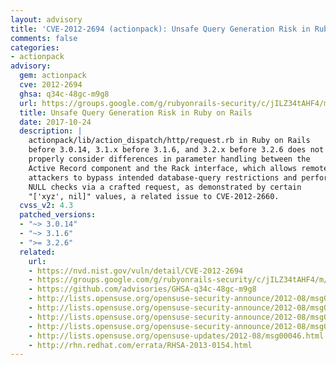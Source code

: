 ```yaml
---
layout: advisory
title: 'CVE-2012-2694 (actionpack): Unsafe Query Generation Risk in Ruby on Rails'
comments: false
categories:
- actionpack
advisory:
  gem: actionpack
  cve: 2012-2694
  ghsa: q34c-48gc-m9g8
  url: https://groups.google.com/g/rubyonrails-security/c/jILZ34tAHF4/m/7x0hLH-o0-IJ
  title: Unsafe Query Generation Risk in Ruby on Rails
  date: 2017-10-24
  description: |
    actionpack/lib/action_dispatch/http/request.rb in Ruby on Rails
    before 3.0.14, 3.1.x before 3.1.6, and 3.2.x before 3.2.6 does not
    properly consider differences in parameter handling between the
    Active Record component and the Rack interface, which allows remote
    attackers to bypass intended database-query restrictions and perform
    NULL checks via a crafted request, as demonstrated by certain
    "['xyz', nil]" values, a related issue to CVE-2012-2660.
  cvss_v2: 4.3
  patched_versions:
  - "~> 3.0.14"
  - "~> 3.1.6"
  - ">= 3.2.6"
  related:
    url:
    - https://nvd.nist.gov/vuln/detail/CVE-2012-2694
    - https://groups.google.com/g/rubyonrails-security/c/jILZ34tAHF4/m/7x0hLH-o0-IJ
    - https://github.com/advisories/GHSA-q34c-48gc-m9g8
    - http://lists.opensuse.org/opensuse-security-announce/2012-08/msg00002.html
    - http://lists.opensuse.org/opensuse-security-announce/2012-08/msg00014.html
    - http://lists.opensuse.org/opensuse-security-announce/2012-08/msg00016.html
    - http://lists.opensuse.org/opensuse-security-announce/2012-08/msg00017.html
    - http://lists.opensuse.org/opensuse-updates/2012-08/msg00046.html
    - http://rhn.redhat.com/errata/RHSA-2013-0154.html
---
```

